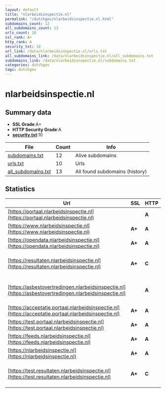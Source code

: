 ```yaml
---
layout: default
title: "nlarbeidsinspectie.nl"
permalink: "/dutchgov/nlarbeidsinspectie.nl.html"
subdomains_count: 12
all_subdomains_count: 13
urls_count: 10
ssl_rank: A+
http_rank: A
security_txt: 10
url_link: /data/nlarbeidsinspectie.nl/urls.txt
all_subdomains_link: /data/nlarbeidsinspectie.nl/all_subdomains.txt
subdomains_link: /data/nlarbeidsinspectie.nl/subdomains.txt
categories: dutchgov
tags: dutchgov
---
```



# nlarbeidsinspectie.nl
## Summary data


 - **SSL Grade**:A+
 - **HTTP Security Grade**:A
 - **[security.txt](https://www.digitaleoverheid.nl/nieuws/standaard-security-txt-nu-verplicht-voor-overheid/)**:10


| File       | Count | Info |
|------------|-------|------|
|[subdomains.txt](/DutchGovScope/data/nlarbeidsinspectie.nl/subdomains.txt)|12|Alive subdomains|
|[urls.txt](/DutchGovScope/data/nlarbeidsinspectie.nl/urls.txt)|10|Urls|
|[all_subdomains.txt](/DutchGovScope/data/nlarbeidsinspectie.nl/all_subdomains.txt)|13|All found subdomains (history)|


## Statistics


| Url | SSL | HTTP | Server | Cookie | HSTS | CORS | CTO | CSP | XFO | XXP | RP |FP| Tech |Title |
|--------|-------|-------|------|------|------|------|------|------|------|------|------|------|------|------|
|[https://portaal.nlarbeidsinspectie.nl](https://portaal.nlarbeidsinspectie.nl)| | **A**||:warning: |:white_check_mark: | | | :white_check_mark:| :white_check_mark: | :white_check_mark: | :white_check_mark: | |HSTS Microsoft ASP.NET|Webportaal|
|[https://www.nlarbeidsinspectie.nl](https://www.nlarbeidsinspectie.nl)| **A+**| **A**|nginx| |:white_check_mark: | | |:warning: | :white_check_mark: | :white_check_mark: | :white_check_mark: | |Bloomreach HSTS Nginx|Home | Nederland...|
|[https://opendata.nlarbeidsinspectie.nl](https://opendata.nlarbeidsinspectie.nl)| **A+**| **A**|nginx| |:white_check_mark: | | | | :white_check_mark: | :white_check_mark: | :white_check_mark: | |HSTS Nginx||
|[https://resultaten.nlarbeidsinspectie.nl](https://resultaten.nlarbeidsinspectie.nl)| **A+**| **C**|Microsoft-IIS/10.0| |:white_check_mark: | | | | | | :white_check_mark: | |AngularJS HSTS IIS:10.0 Microsoft ASP.NET:4.0.30319 Windows Server|Overzicht uitgev...|
|[https://asbestovertredingen.nlarbeidsinspectie.nl](https://asbestovertredingen.nlarbeidsinspectie.nl)| | **A**|nginx|:warning: |:white_check_mark: | | | :white_check_mark:| :white_check_mark: | :white_check_mark: | :white_check_mark: | |Bloomreach HSTS Nginx Phusion Passenger:6.0.12 Ruby Ruby on Rails|Asbestovertredin...|
|[https://acceptatie.portaal.nlarbeidsinspectie.nl](https://acceptatie.portaal.nlarbeidsinspectie.nl)| **A+**| **A**||:warning: |:white_check_mark: | | | :white_check_mark:| :white_check_mark: | :white_check_mark: | :white_check_mark: | |HSTS|Webportaal|
|[https://test.portaal.nlarbeidsinspectie.nl](https://test.portaal.nlarbeidsinspectie.nl)| **A+**| **A**||:warning: |:white_check_mark: | | | :white_check_mark:| :white_check_mark: | :white_check_mark: | :white_check_mark: | |HSTS|Webportaal|
|[https://feeds.nlarbeidsinspectie.nl](https://feeds.nlarbeidsinspectie.nl)| **A+**| **A**|nginx| |:white_check_mark: | | | | :white_check_mark: | :white_check_mark: | :white_check_mark: | |HSTS Nginx||
|[https://nlarbeidsinspectie.nl](https://nlarbeidsinspectie.nl)| **A+**| **A**|nginx| |:white_check_mark: | | |:warning: | :white_check_mark: | :white_check_mark: | :white_check_mark: | |HSTS Nginx|301 Moved Perman...|
|[https://test.resultaten.nlarbeidsinspectie.nl](https://test.resultaten.nlarbeidsinspectie.nl)| **A+**| **C**|Microsoft-IIS/10.0| |:white_check_mark: | | | | | | :white_check_mark: | |AngularJS HSTS IIS:10.0 Microsoft ASP.NET:4.0.30319 Windows Server|Overzicht uitgev...|

